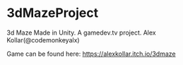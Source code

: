 # 3dMazeProject
 3d Maze Made in Unity.
 A gamedev.tv project.
 Alex Kollar(@codemonkeyalx)

Game can be found here: https://alexkollar.itch.io/3dmaze
